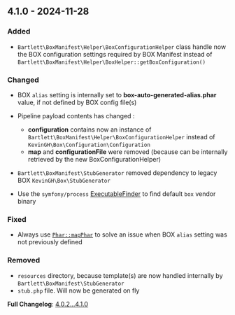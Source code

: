 
## 4.1.0 - 2024-11-28

### Added

- `Bartlett\BoxManifest\Helper\BoxConfigurationHelper` class handle now the BOX configuration settings
required by BOX Manifest instead of `Bartlett\BoxManifest\Helper\BoxHelper::getBoxConfiguration()`

### Changed

- BOX `alias` setting is internally set to **box-auto-generated-alias.phar** value, if not defined by BOX config file(s)

- Pipeline payload contents has changed :
    - **configuration** contains now an instance of `Bartlett\BoxManifest\Helper\BoxConfigurationHelper` instead of `KevinGH\Box\Configuration\Configuration`
    - **map** and **configurationFile** were removed (because can be internally retrieved by the new BoxConfigurationHelper)

- `Bartlett\BoxManifest\StubGenerator` removed dependency to legacy BOX `KevinGH\Box\StubGenerator`

- Use the `symfony/process` [ExecutableFinder](https://symfony.com/doc/current/components/process.html#finding-an-executable)
to find default `box` vendor binary

### Fixed

- Always use [`Phar::mapPhar`](https://www.php.net/manual/en/phar.mapphar.php)
to solve an issue when BOX `alias` setting was not previously defined

### Removed

- `resources` directory, because template(s) are now handled internally by `Bartlett\BoxManifest\StubGenerator`
- `stub.php` file. Will now be generated on fly

**Full Changelog**: [4.0.2...4.1.0](https://github.com/llaville/box-manifest/compare/4.0.2...4.1.0)
